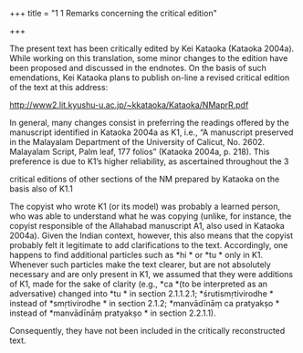 +++
title = "1 1 Remarks concerning the critical edition"

+++

The present text has been critically edited by Kei Kataoka \(Kataoka 2004a\). While working on this translation, some minor changes to the edition have been proposed and discussed in the endnotes. On the basis of such emendations, Kei Kataoka plans to publish on-line a revised critical edition of the text at this address:

http://www2.lit.kyushu-u.ac.jp/~kkataoka/Kataoka/NMaprR.pdf

In general, many changes consist in preferring the readings offered by the manuscript identified in Kataoka 2004a as K1, i.e., “A manuscript preserved in the Malayalam Department of the University of Calicut, No. 2602. Malayalam Script, Palm leaf, 177 folios” \(Kataoka 2004a, p. 218\). This preference is due to K1’s higher reliability, as ascertained throughout the 3

critical editions of other sections of the NM prepared by Kataoka on the basis also of K1.1

The copyist who wrote K1 \(or its model\) was probably a learned person, who was able to understand what he was copying \(unlike, for instance, the copyist responsible of the Allahabad manuscript A1, also used in Kataoka 2004a\). Given the Indian context, however, this also means that the copyist probably felt it legitimate to add clarifications to the text. Accordingly, one happens to find additional particles such as *hi * or *tu * only in K1. Whenever such particles make the text clearer, but are not absolutely necessary and are only present in K1, we assumed that they were additions of K1, made for the sake of clarity \(e.g., *ca *\(to be interpreted as an adversative\) changed into *tu * in section 2.1.1.2.1; *śrutismṛtivirodhe * instead of *smṛtivirodhe * in section 2.1.2; *manvādīnāṃ ca pratyakṣo * instead of *manvādīnāṃ pratyakṣo * in section 2.2.1.1\). 

Consequently, they have not been included in the critically reconstructed text. 
